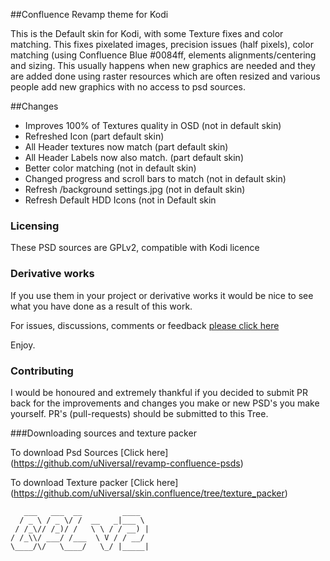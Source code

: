 ##Confluence Revamp theme for Kodi

This is the Default skin for Kodi, with some Texture fixes and color matching.
This fixes pixelated images, precision issues (half pixels), color matching (using Confluence Blue #0084ff, elements alignments/centering and sizing.
This usually happens when new graphics are needed and they are added done using raster resources which are often resized and various people add new graphics with no access to psd sources.

##Changes

*  Improves 100% of Textures quality in OSD (not in default skin)
*  Refreshed Icon (part default skin)
*  All Header textures now match (part default skin)
*  All Header Labels now also match. (part default skin)
*  Better color matching (not in default skin)
*  Changed progress and scroll bars to match (not in default skin)
*  Refresh /background settings.jpg (not in default skin)
*  Refresh Default HDD Icons (not in Default skin

### Licensing

These PSD sources are GPLv2, compatible with Kodi licence

### Derivative works

If you use them in your project or derivative works it would be nice to see what you have done as a result of this work.

For issues, discussions, comments or feedback [please click here](https://github.com/uNiversaI/skin.confluence/issues)

Enjoy.

### Contributing

I would be honoured and extremely thankful if you decided to submit PR back for the improvements and changes you make or new PSD's you make yourself.
PR's (pull-requests) should be submitted to this Tree.

###Downloading sources and texture packer

To download Psd Sources [Click here] (https://github.com/uNiversaI/revamp-confluence-psds)

To download Texture packer [Click here] (https://github.com/uNiversaI/skin.confluence/tree/texture_packer)

```
   ___   ___  __         ____  
  / _ \ / _ \/ /  __   _|___ \ 
 / /_\// /_)/ /   \ \ / / __) |
/ /_\\/ ___/ /___  \ V / / __/ 
\____/\/   \____/   \_/ |_____|

```
